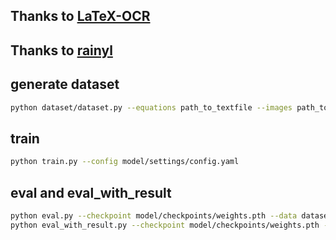 ##  Thanks to [LaTeX-OCR](https://github.com/lukas-blecher/LaTeX-OCR/tree/main)
##  Thanks to [rainyl](https://github.com/rainyl)


## generate dataset
```bash
python dataset/dataset.py --equations path_to_textfile --images path_to_images --out dataset.pkl
```

## train
```bash
python train.py --config model/settings/config.yaml
```


## eval and eval_with_result
```bash
python eval.py --checkpoint model/checkpoints/weights.pth --data dataset/data/miniTrain.pkl --config model/settings/config-mini.yaml
python eval_with_result.py --checkpoint model/checkpoints/weights.pth --data dataset/data/miniTrain.pkl --config model/settings/config-mini.yaml --output dataset/data/csv_results
```

